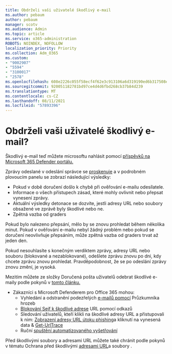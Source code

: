 ```yaml
---
title: Obdrželi vaši uživatelé škodlivý e-mail
ms.author: pebaum
author: pebaum
manager: scotv
ms.audience: Admin
ms.topic: article
ms.service: o365-administration
ROBOTS: NOINDEX, NOFOLLOW
localization_priority: Priority
ms.collection: Adm_O365
ms.custom:
- "9002907"
- "5594"
- "3100017"
- "2578"
ms.openlocfilehash: 608e2226c055f58ecf4f62e3c913106a6d319190ed6b317508e41514c12ba5d0
ms.sourcegitcommit: 920051182781bd97ce4d4d6fbd268cb37b84d239
ms.translationtype: MT
ms.contentlocale: cs-CZ
ms.lasthandoff: 08/11/2021
ms.locfileid: "57893396"
---
```

# <a name="did-your-users-receive-malicious-email"></a>Obdrželi vaši uživatelé škodlivý e-mail?

Škodlivý e-mail teď můžete microsoftu nahlásit pomocí [příspěvků na Microsoft 365 Defender portálu.](https://sip.security.microsoft.com/reportsubmission?viewid=admin)

Zprávy odeslané v odeslání správce se [proskenuje](https://security.microsoft.com/reportsubmission?viewid=admin) a v podrobném plovoucím panelu se zobrazí následující výsledky:

- Pokud v době doručení došlo k chybě při ověřování e-mailu odesílatele.
- Informace o všech přístupech zásad, které mohly ovlivnit nebo přepsat vynesení zprávy.
- Aktuální výsledky detonace se dozvíte, jestli adresy URL nebo soubory obsažené ve zprávě byly škodlivé nebo ne.
- Zpětná vazba od graders

Pokud bylo nalezeno přepsání, mělo by se znovu prohledat během několika minut. Pokud v ověřování e-mailu nebyl žádný problém nebo pokud se doručení neovlivňuje přepsáním, může zpětná vazba od graders trvat až jeden den.

Pokud nesouhlasíte s konečným verdiktem zprávy, adresy URL nebo souboru (blokované a nezablokované), odešlete zprávu znovu po dni, kdy chcete zprávu znovu prohledat. Pravděpodobnost, že se po odeslání zprávy znovu změní, je vysoká.

Mezitím můžete ze složky Doručená pošta uživatelů odebrat škodlivé e-maily podle pokynů v [tomto článku.](https://docs.microsoft.com/microsoft-365/compliance/search-for-and-delete-messages-in-your-organization)

- Zákazníci s Microsoft Defenderem pro Office 365 mohou:
  - Vyhledání a odstranění podezřelých [e-mailů pomocí](https://docs.microsoft.com/microsoft-365/security/office-365-security/investigate-malicious-email-that-was-delivered) Průzkumníka hrozeb
  - [Blokování Sejf k škodlivé adrese](https://docs.microsoft.com/microsoft-365/security/office-365-security/safe-links) URL pomocí odkazů
  - Sledování uživatelů, kteří klikli na škodlivé adresy URL a přistupovali k nim: [Zobrazení adresy URL útoku phishing](https://docs.microsoft.com/microsoft-365/security/office-365-security/threat-explorer)a kliknutí na vynesená data  &  [Get-UrlTrace](https://docs.microsoft.com/powershell/module/exchange/get-urltrace)
  - Ruční [spuštění automatizovaného vyšetřování](https://docs.microsoft.com/microsoft-365/security/office-365-security/automated-investigation-response-office)

Před škodlivými soubory a adresami URL můžete také chránit podle pokynů v tématu Ochrana před škodlivými [adresami URL](https://docs.microsoft.com/microsoft-365/security/office-365-security/protect-against-threats)a soubory .
